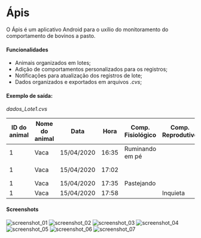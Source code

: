 # Ápis

O Ápis é um aplicativo Android para o uxílio do monitoramento do comportamento de bovinos a pasto.

#### Funcionalidades

* Animais organizados em lotes;
* Adição de comportamentos personalizados para os registros;
* Notificações para atualização dos registros de lote;
* Dados organizados e exportados em arquivos _.cvs_;

#### Exemplo de saída:

_dados_Lote1.cvs_

ID do animal  | Nome do animal | Data | Hora | Comp. Fisiológico | Comp. Reprodutivo | Uso de sombra | Bebendo água | Observação
--- | ----------- | ---- | ---- | ----------------- | ----------------- | ------------- | ------------ | -----------
1   | Vaca        | 15/04/2020 | 16:35 | Ruminando em pé | | Sombra | | Registro 1
1 | Vaca | 15/04/2020 | 17:02 | | | Sombra | Bebendo água | Registro 2
1 | Vaca | 15/04/2020 | 17:35 | Pastejando | | Sol | | Registro 3
1 | Vaca | 15/04/2020 | 17:58 |  | Inquieta | Sombra | | Registro 4


#### Screenshots

![screenshot_01](https://raw.githubusercontent.com/joaocou/apis/master/screens/screen_01.jpeg)
![screenshot_02](https://raw.githubusercontent.com/joaocou/apis/master/screens/screen_02.jpeg)
![screenshot_03](https://raw.githubusercontent.com/joaocou/apis/master/screens/screen_03.jpeg)
![screenshot_04](https://raw.githubusercontent.com/joaocou/apis/master/screens/screen_04.jpeg)
![screenshot_05](https://raw.githubusercontent.com/joaocou/apis/master/screens/screen_05.jpeg)
![screenshot_06](https://raw.githubusercontent.com/joaocou/apis/master/screens/screen_06.jpeg)
![screenshot_07](https://raw.githubusercontent.com/joaocou/apis/master/screens/screen_07.jpeg)
